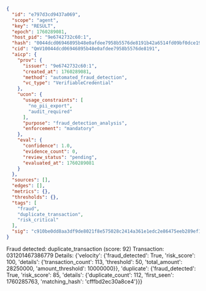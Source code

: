 ```json
{
  "id": "e797d3cd9437a069",
  "scope": "agent",
  "key": "RESULT",
  "epoch": 1760289081,
  "host_pid": "9e6742732c60:1",
  "hash": "0044dcd06946895b48e0afdee7958b5576de8191b42a6514fd09bf0dce194fd4",
  "cid": "QmV10044dcd06946895b48e0afdee7958b5576de8191",
  "aicp": {
    "prov": {
      "issuer": "9e6742732c60:1",
      "created_at": 1760289081,
      "method": "automated_fraud_detection",
      "vc_type": "VerifiableCredential"
    },
    "ucon": {
      "usage_constraints": [
        "no_pii_export",
        "audit_required"
      ],
      "purpose": "fraud_detection_analysis",
      "enforcement": "mandatory"
    },
    "eval": {
      "confidence": 1.0,
      "evidence_count": 0,
      "review_status": "pending",
      "evaluated_at": 1760289081
    }
  },
  "sources": [],
  "edges": [],
  "metrics": {},
  "thresholds": {},
  "tags": [
    "fraud",
    "duplicate_transaction",
    "risk_critical"
  ],
  "sig": "c910be0dd8aa3df9de8021f8e575028c2414a361e1edc2e86475eeb289ef143c"
}
```

Fraud detected: duplicate_transaction (score: 92)
Transaction: 031201467386779
Details: {'velocity': {'fraud_detected': True, 'risk_score': 100, 'details': {'transaction_count': 113, 'threshold': 50, 'total_amount': 28250000, 'amount_threshold': 10000000}}, 'duplicate': {'fraud_detected': True, 'risk_score': 85, 'details': {'duplicate_count': 112, 'first_seen': 1760285763, 'matching_hash': 'cfffbd2ec30a8ce4'}}}